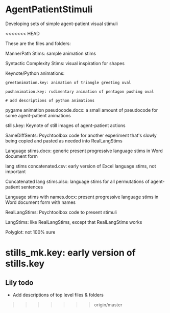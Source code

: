 # AgentPatientStimuli
Developing sets of simple agent-patient visual stimuli

<<<<<<< HEAD

These are the files and folders:


MannerPath Stims: sample animation stims

Syntactic Complexity Stims: visual inspiration for shapes

Keynote/Python animations:

    greetanimation.key: animation of triangle greeting oval
    
    pushanimation.key: rudimentary animation of pentagon pushing oval

    # add descriptions of python animations

pygame animation pseudocode.docx: a small amount of pseudocode for some agent-patient animations

stills.key: Keynote of still images of agent-patient actions

SameDiffSents: Psychtoolbox code for another experiment that's slowly being copied and pasted as needed into RealLangStims

Language stims.docx: generic present progressive language stims in Word document form

lang stims concatenated.csv: early version of Excel language stims, not important

Concatenated lang stims.xlsx: language stims for all permutations of agent-patient sentences

Language stims with names.docx: present progressive language stims in Word document form with names

RealLangStims: Psychtoolbox code to present stimuli

LangStims: like RealLangStims, except that RealLangStims works

Polyglot: not 100% sure

stills_mk.key: early version of stills.key
=======
## Lily todo

- Add descriptions of top level files & folders 
>>>>>>> origin/master

